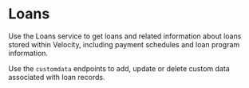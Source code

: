 # Loans

Use the Loans service to get loans and related information about loans stored within Velocity, including payment schedules and loan program information.

Use the `customdata` endpoints to add, update or delete custom data associated with loan records.